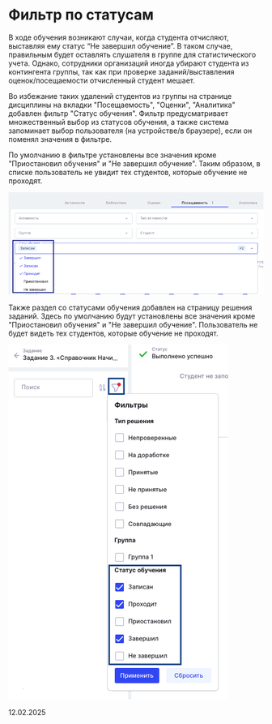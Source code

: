 # Фильтр по статусам

В ходе обучения возникают случаи, когда студента отчисляют, выставляя ему статус “Не завершил обучение”. В таком случае, правильным будет оставлять слушателя в группе для статистического учета. Однако, сотрудники организаций иногда убирают студента из контингента группы, так как при проверке заданий/выставления оценок/посещаемости отчисленный студент мешает.

Во избежание таких удалений студентов из группы на странице дисциплины на вкладки "Посещаемость", "Оценки", "Аналитика" добавлен фильтр "Статус обучения". Фильтр предусматривает множественный выбор из статусов обучения, а также система запоминает выбор пользователя (на устройстве/в браузере), если он поменял значения в фильтре.

По умолчанию в фильтре установлены все значения кроме "Приостановил обучения" и "Не завершил обучение". Таким образом, в списке пользователь не увидит тех студентов, которые обучение не проходят.

![](<../../.gitbook/assets/image (352).png>)

Также раздел со статусами обучения добавлен на страницу решения заданий. Здесь по умолчанию будут установлены все значения кроме "Приостановил обучения" и "Не завершил обучение".  Пользователь не будет видеть тех студентов, которые обучение не проходят.

![](<../../.gitbook/assets/image (353).png>)

12.02.2025
